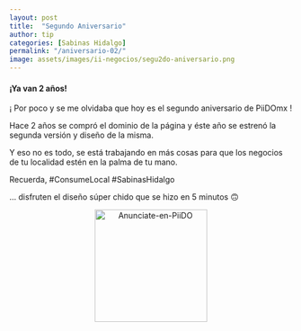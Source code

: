 ```yaml
---
layout: post
title:  "Segundo Aniversario"
author: tip
categories: [Sabinas Hidalgo]
permalink: "/aniversario-02/"
image: assets/images/ii-negocios/segu2do-aniversario.png
---
```


#### ¡Ya van 2 años!

¡ Por poco y se me olvidaba que hoy es el segundo aniversario de PiiDOmx !

Hace 2 años se compró el dominio de la página y éste año se estrenó la segunda versión y diseño de la misma.

Y eso no es todo, se está trabajando en más cosas para que los negocios de tu localidad estén en la palma de tu mano.

Recuerda, #ConsumeLocal 
#SabinasHidalgo

… disfruten el diseño súper chido que se hizo en 5 minutos 🙃



<!-- ===== 2da IMAGEN ===== --> 
<center>
    <img src="{{ site.baseurl }}/assets/images/ii/un-concepto-de.png" alt="Anunciate-en-PiiDO" style="height: 200px;"/>
</center>

